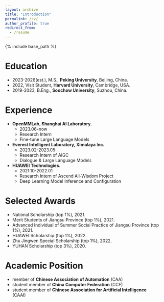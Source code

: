 ```yaml
---
layout: archive
title: "Introduction"
permalink: /cv/
author_profile: true
redirect_from:
  - /resume
---
```


{% include base_path %}

Education
======
* 2023-2026(est.), M.S., **Peking University**, Beijing, China.
* 2022, Visit Student, **Harvard University**, Cambridge, USA.
* 2019-2023, B.Eng., **Soochow University**, Suzhou, China.

Experience
======
* **OpenMMLab, Shanghai AI Laboratory.**
  * 2023.06-now
  * Research Intern
  * Fine-tune Large Language Models
* **Everest Intelligent Laboratory, Ximalaya Inc.**
  * 2023.02-2023.05
  * Research Intern of AIGC
  * Dialogue & Large Language Models
* **HUAWEI Technologies.**
  * 2021.10-2022.01
  * Research Intern of Ascend All-Wisdom Project
  * Deep Learning Model Inference and Configuration

Selected Awards
======
* National Scholarship (top 1%), 2021.
* Merit Students of Jiangsu Province (top 1%), 2021.
* Advanced Individual of Summer Social Practice of Jiangsu Province (top 1%), 2021.
* HUAWEI Scholarship (top 1%), 2022.
* Zhu Jingwen Special Scholarship (top 1%), 2022.
* YUHAN Scholarship (top 3%), 2020.

Academic Position
======
* member of **Chinese Association of Automation** (CAA)
* student member of **China Computer Federation** (CCF)
* student member of **Chinese Association for Artificial Intelligence** (CAAI)